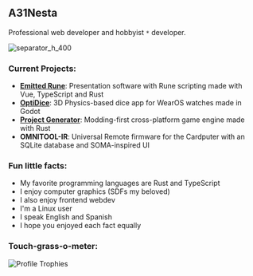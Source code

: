 ## A31Nesta

Professional web developer and hobbyist `*` developer.  

![separator_h_400](https://github.com/user-attachments/assets/a41fdb89-6e84-4c96-9d3d-b0fabdc3578f)

### Current Projects:
- [**Emitted Rune**](https://runic.black.observer): Presentation software with Rune scripting made with Vue, TypeScript and Rust
- [**OptiDice**](https://github.com/A31Nesta/OptiDice): 3D Physics-based dice app for WearOS watches made in Godot
- [**Project Generator**](https://the.black.observer/bos): Modding-first cross-platform game engine made with Rust
- **OMNITOOL-IR**: Universal Remote firmware for the Cardputer with an SQLite database and SOMA-inspired UI

### Fun little facts:
- My favorite programming languages are Rust and TypeScript
- I enjoy computer graphics (SDFs my beloved)
- I also enjoy frontend webdev
- I'm a Linux user
- I speak English and Spanish
- I hope you enjoyed each fact equally

### Touch-grass-o-meter:
![Profile Trophies](https://trophygh.kolioaris.xyz/?username=A31Nesta&theme=aura&title=MultiLanguage,Commits,Experience,Stars,Issues,Repositories)
